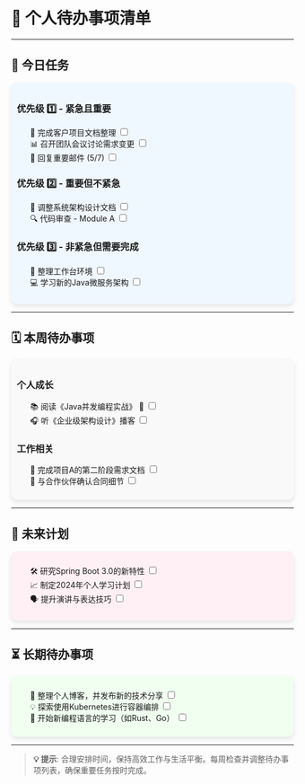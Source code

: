 # 🌟 个人待办事项清单

---

## 📅 今日任务

<div style="background-color:#f0f8ff;padding:10px;border-radius:10px;box-shadow:0 4px 8px rgba(0,0,0,0.1);">

### 优先级 1️⃣ - 紧急且重要
<ul style="list-style-type:none;">
    <li>📝 完成客户项目文档整理 <input type="checkbox"></li>
    <li>📊 召开团队会议讨论需求变更 <input type="checkbox"></li>
    <li>📧 回复重要邮件 (5/7) <input type="checkbox"></li>
</ul>

### 优先级 2️⃣ - 重要但不紧急
<ul style="list-style-type:none;">
    <li>🔧 调整系统架构设计文档 <input type="checkbox"></li>
    <li>🔍 代码审查 - Module A <input type="checkbox"></li>
</ul>

### 优先级 3️⃣ - 非紧急但需要完成
<ul style="list-style-type:none;">
    <li>🧹 整理工作台环境 <input type="checkbox"></li>
    <li>💻 学习新的Java微服务架构 <input type="checkbox"></li>
</ul>

</div>

---

## 🗓 本周待办事项

<div style="background-color:#f9f9f9;padding:10px;border-radius:10px;box-shadow:0 4px 8px rgba(0,0,0,0.1);">

### 个人成长
<ul style="list-style-type:none;">
    <li>📚 阅读《Java并发编程实战》 📖 <input type="checkbox"></li>
    <li>🎧 听《企业级架构设计》播客 <input type="checkbox"></li>
</ul>

### 工作相关
<ul style="list-style-type:none;">
    <li>📂 完成项目A的第二阶段需求文档 <input type="checkbox"></li>
    <li>🤝 与合作伙伴确认合同细节 <input type="checkbox"></li>
</ul>

</div>

---

## 🎯 未来计划

<div style="background-color:#fff0f5;padding:10px;border-radius:10px;box-shadow:0 4px 8px rgba(0,0,0,0.1);">

<ul style="list-style-type:none;">
    <li>🛠 研究Spring Boot 3.0的新特性 <input type="checkbox"></li>
    <li>📈 制定2024年个人学习计划 <input type="checkbox"></li>
    <li>🗣 提升演讲与表达技巧 <input type="checkbox"></li>
</ul>

</div>

---

## ⏳ 长期待办事项
<div style="background-color:#f0fff0;padding:10px;border-radius:10px;box-shadow:0 4px 8px rgba(0,0,0,0.1);">
<ul style="list-style-type:none;">
    <li>📝 整理个人博客，并发布新的技术分享 <input type="checkbox"></li>
    <li>💡 探索使用Kubernetes进行容器编排 <input type="checkbox"></li>
    <li>🌱 开始新编程语言的学习（如Rust、Go） <input type="checkbox"></li>
</ul>
</div>

---

> **💡 提示**: 合理安排时间，保持高效工作与生活平衡。每周检查并调整待办事项列表，确保重要任务按时完成。